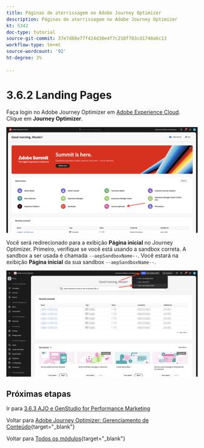 ```yaml
---
title: Páginas de aterrissagem no Adobe Journey Optimizer
description: Páginas de aterrissagem no Adobe Journey Optimizer
kt: 5342
doc-type: tutorial
source-git-commit: 37e7d88e77f424d30e4f7c210f703cd1748a6c13
workflow-type: tm+mt
source-wordcount: '92'
ht-degree: 3%

---
```


# 3.6.2 Landing Pages

Faça login no Adobe Journey Optimizer em [Adobe Experience Cloud](https://experience.adobe.com). Clique em **Journey Optimizer**.

![ACOP](./../../../../modules/delivery-activation/ajo-b2c/ajob2c-1/images/acophome.png)

Você será redirecionado para a exibição **Página inicial** no Journey Optimizer. Primeiro, verifique se você está usando a sandbox correta. A sandbox a ser usada é chamada `--aepSandboxName--`. Você estará na exibição **Página inicial** da sua sandbox `--aepSandboxName--`.

![ACOP](./../../../../modules/delivery-activation/ajo-b2c/ajob2c-1/images/acoptriglp.png)

## Próximas etapas

Ir para [3.6.3 AJO e GenStudio for Performance Marketing](./ex3.md)

Voltar para [Adobe Journey Optimizer: Gerenciamento de Conteúdo](./ajocontent.md){target="_blank"}

Voltar para [Todos os módulos](./../../../../overview.md){target="_blank"}
